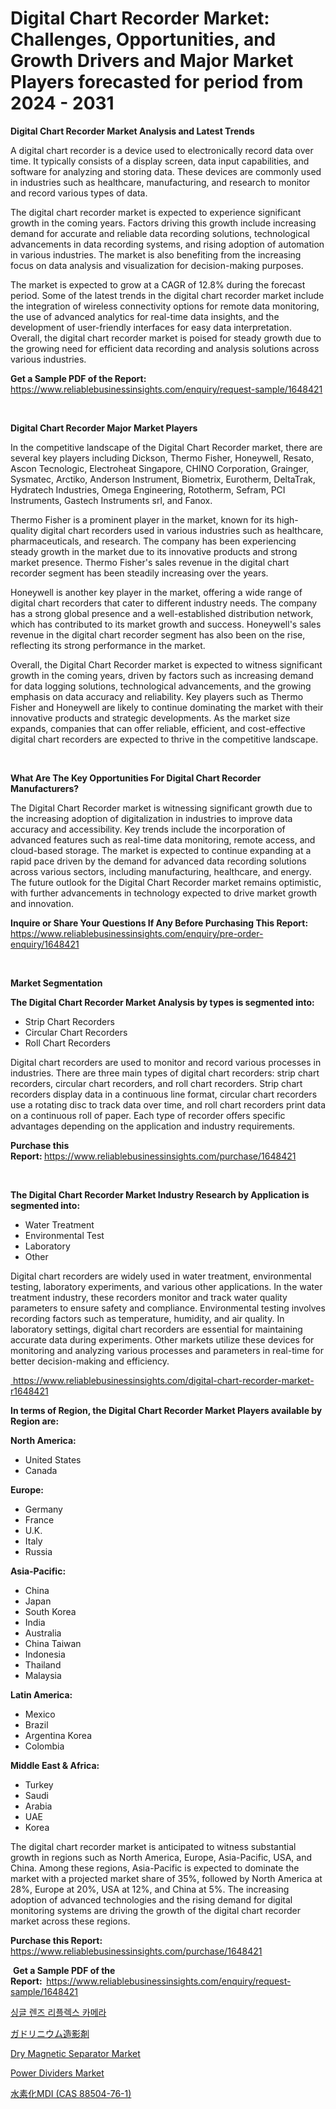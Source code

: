 <p><h1>Digital Chart Recorder Market: Challenges, Opportunities, and Growth Drivers and Major Market Players forecasted for period from 2024 - 2031</h1></p><p><strong>Digital Chart Recorder Market Analysis and Latest Trends</strong></p>
<p><p>A digital chart recorder is a device used to electronically record data over time. It typically consists of a display screen, data input capabilities, and software for analyzing and storing data. These devices are commonly used in industries such as healthcare, manufacturing, and research to monitor and record various types of data.</p><p>The digital chart recorder market is expected to experience significant growth in the coming years. Factors driving this growth include increasing demand for accurate and reliable data recording solutions, technological advancements in data recording systems, and rising adoption of automation in various industries. The market is also benefiting from the increasing focus on data analysis and visualization for decision-making purposes.</p><p>The market is expected to grow at a CAGR of 12.8% during the forecast period. Some of the latest trends in the digital chart recorder market include the integration of wireless connectivity options for remote data monitoring, the use of advanced analytics for real-time data insights, and the development of user-friendly interfaces for easy data interpretation. Overall, the digital chart recorder market is poised for steady growth due to the growing need for efficient data recording and analysis solutions across various industries.</p></p>
<p><strong>Get a Sample PDF of the Report:&nbsp;</strong> <a href="https://www.reliablebusinessinsights.com/enquiry/request-sample/1648421">https://www.reliablebusinessinsights.com/enquiry/request-sample/1648421</a></p>
<p>&nbsp;</p>
<p><strong>Digital Chart Recorder Major Market Players</strong></p>
<p><p>In the competitive landscape of the Digital Chart Recorder market, there are several key players including Dickson, Thermo Fisher, Honeywell, Resato, Ascon Tecnologic, Electroheat Singapore, CHINO Corporation, Grainger, Sysmatec, Arctiko, Anderson Instrument, Biometrix, Eurotherm, DeltaTrak, Hydratech Industries, Omega Engineering, Rototherm, Sefram, PCI Instruments, Gastech Instruments srl, and Fanox.</p><p>Thermo Fisher is a prominent player in the market, known for its high-quality digital chart recorders used in various industries such as healthcare, pharmaceuticals, and research. The company has been experiencing steady growth in the market due to its innovative products and strong market presence. Thermo Fisher's sales revenue in the digital chart recorder segment has been steadily increasing over the years.</p><p>Honeywell is another key player in the market, offering a wide range of digital chart recorders that cater to different industry needs. The company has a strong global presence and a well-established distribution network, which has contributed to its market growth and success. Honeywell's sales revenue in the digital chart recorder segment has also been on the rise, reflecting its strong performance in the market.</p><p>Overall, the Digital Chart Recorder market is expected to witness significant growth in the coming years, driven by factors such as increasing demand for data logging solutions, technological advancements, and the growing emphasis on data accuracy and reliability. Key players such as Thermo Fisher and Honeywell are likely to continue dominating the market with their innovative products and strategic developments. As the market size expands, companies that can offer reliable, efficient, and cost-effective digital chart recorders are expected to thrive in the competitive landscape.</p></p>
<p>&nbsp;</p>
<p><strong>What Are The Key Opportunities For Digital Chart Recorder Manufacturers?</strong></p>
<p><p>The Digital Chart Recorder market is witnessing significant growth due to the increasing adoption of digitalization in industries to improve data accuracy and accessibility. Key trends include the incorporation of advanced features such as real-time data monitoring, remote access, and cloud-based storage. The market is expected to continue expanding at a rapid pace driven by the demand for advanced data recording solutions across various sectors, including manufacturing, healthcare, and energy. The future outlook for the Digital Chart Recorder market remains optimistic, with further advancements in technology expected to drive market growth and innovation.</p></p>
<p><strong>Inquire or Share Your Questions If Any Before Purchasing This Report:</strong> <a href="https://www.reliablebusinessinsights.com/enquiry/pre-order-enquiry/1648421">https://www.reliablebusinessinsights.com/enquiry/pre-order-enquiry/1648421</a></p>
<p>&nbsp;</p>
<p><strong>Market Segmentation</strong></p>
<p><strong>The Digital Chart Recorder Market Analysis by types is segmented into:</strong></p>
<p><ul><li>Strip Chart Recorders</li><li>Circular Chart Recorders</li><li>Roll Chart Recorders</li></ul></p>
<p><p>Digital chart recorders are used to monitor and record various processes in industries. There are three main types of digital chart recorders: strip chart recorders, circular chart recorders, and roll chart recorders. Strip chart recorders display data in a continuous line format, circular chart recorders use a rotating disc to track data over time, and roll chart recorders print data on a continuous roll of paper. Each type of recorder offers specific advantages depending on the application and industry requirements.</p></p>
<p><strong>Purchase this Report:&nbsp;</strong><a href="https://www.reliablebusinessinsights.com/purchase/1648421">https://www.reliablebusinessinsights.com/purchase/1648421</a></p>
<p>&nbsp;</p>
<p><strong>The Digital Chart Recorder Market Industry Research by Application is segmented into:</strong></p>
<p><ul><li>Water Treatment</li><li>Environmental Test</li><li>Laboratory</li><li>Other</li></ul></p>
<p><p>Digital chart recorders are widely used in water treatment, environmental testing, laboratory experiments, and various other applications. In the water treatment industry, these recorders monitor and track water quality parameters to ensure safety and compliance. Environmental testing involves recording factors such as temperature, humidity, and air quality. In laboratory settings, digital chart recorders are essential for maintaining accurate data during experiments. Other markets utilize these devices for monitoring and analyzing various processes and parameters in real-time for better decision-making and efficiency.</p></p>
<p><a href="https://www.reliablebusinessinsights.com/digital-chart-recorder-market-r1648421">&nbsp;https://www.reliablebusinessinsights.com/digital-chart-recorder-market-r1648421</a></p>
<p><strong>In terms of Region, the Digital Chart Recorder Market Players available by Region are:</strong></p>
<p>
    <p> <strong> North America: </strong>
        <ul>
            <li>United States</li>
            <li>Canada</li>
        </ul>
        </p> 
    <p> <strong> Europe: </strong>
        <ul>
            <li>Germany</li>
            <li>France</li>
            <li>U.K.</li>
            <li>Italy</li>
            <li>Russia</li>
        </ul>
        </p> 
    <p> <strong> Asia-Pacific: </strong>
        <ul>
            <li>China</li>
            <li>Japan</li>
            <li>South Korea</li>
            <li>India</li>
            <li>Australia</li>
            <li>China Taiwan</li>
            <li>Indonesia</li>
            <li>Thailand</li>
            <li>Malaysia</li>
        </ul>
        </p> 
    <p> <strong> Latin America: </strong>
        <ul>
            <li>Mexico</li>
            <li>Brazil</li>
            <li>Argentina Korea</li>
            <li>Colombia</li>
        </ul>
        </p> 
    <p> <strong> Middle East & Africa: </strong>
        <ul>
            <li>Turkey</li>
            <li>Saudi</li>
            <li>Arabia</li>
            <li>UAE</li>
            <li>Korea</li>
        </ul>
    </p>
    </p>
<p><p>The digital chart recorder market is anticipated to witness substantial growth in regions such as North America, Europe, Asia-Pacific, USA, and China. Among these regions, Asia-Pacific is expected to dominate the market with a projected market share of 35%, followed by North America at 28%, Europe at 20%, USA at 12%, and China at 5%. The increasing adoption of advanced technologies and the rising demand for digital monitoring systems are driving the growth of the digital chart recorder market across these regions.</p></p>
<p><strong>Purchase this Report: </strong><a href="https://www.reliablebusinessinsights.com/purchase/1648421">https://www.reliablebusinessinsights.com/purchase/1648421</a></p>
<p>&nbsp;<strong>Get a Sample PDF of the Report:&nbsp;&nbsp;</strong><a href="https://www.reliablebusinessinsights.com/enquiry/request-sample/1648421">https://www.reliablebusinessinsights.com/enquiry/request-sample/1648421</a></p>
<p><strong></strong></p>
<p><p><a href="https://github.com/khytkeqagplkzqvh/Market-Research-Report-List-2/blob/main/4563449166442.md">싱글 렌즈 리플렉스 카메라</a></p><p><a href="https://github.com/leigh4852023/Market-Research-Report-List-1/blob/main/9058440155812.md">ガドリニウム造影剤</a></p><p><a href="https://github.com/IzaiahBartell/Market-Research-Report-List-1/blob/main/dry-magnetic-separator-market.md">Dry Magnetic Separator Market</a></p><p><a href="https://github.com/Valeridd446677/Market-Research-Report-List-1/blob/main/power-dividers-market.md">Power Dividers Market</a></p><p><a href="https://github.com/SimeonBode1/Market-Research-Report-List-1/blob/main/9139442155813.md">水素化MDI (CAS 88504-76-1)</a></p></p>